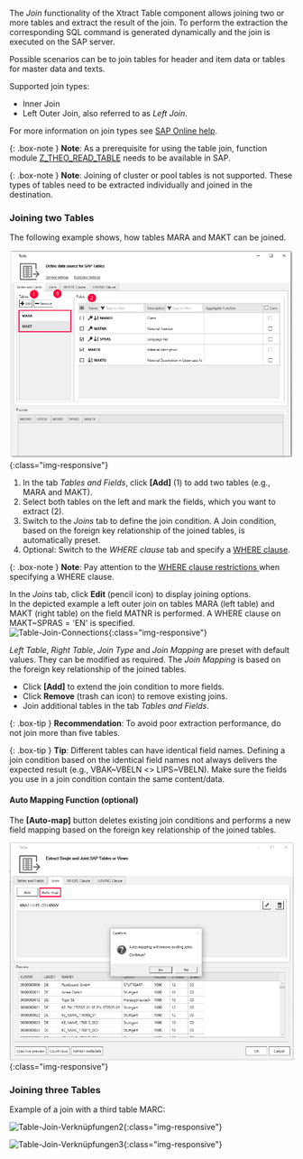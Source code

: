 The *Join* functionality of the Xtract Table component allows joining two or more tables and extract the result of the join. 
To perform the extraction the corresponding SQL command is generated dynamically and the join is executed on the SAP server. <br>

Possible scenarios can be to join tables for header and item data or tables for master data and texts. 

Supported join types:
- Inner Join
- Left Outer Join, also referred to as *Left Join*.

For more information on join types see [SAP Online help](https://help.sap.com/doc/saphelp_nwpi71/7.1/en-US/cf/21ec77446011d189700000e8322d00/content.htm?no_cache=true). <br>


{: .box-note }
**Note**: As a prerequisite for using the table join, function module [Z_THEO_READ_TABLE](../sap-customizing/custom-function-module-for-table-extraction) needs to be available in SAP. <br> 

{: .box-note }
**Note**: Joining of cluster or pool tables is not supported. These types of tables need to be extracted individually and joined in the destination.

### Joining two Tables
The following example shows, how tables MARA and MAKT can be joined.

![Table join steps](/img/content/join_steps_1.png){:class="img-responsive"}

1. In the tab *Tables and Fields*, click **[Add]** (1) to add two tables (e.g., MARA and MAKT).
2. Select both tables on the left and mark the fields, which you want to extract (2). 
3. Switch to the *Joins* tab to define the join condition. A Join condition, based on the foreign key relationship of the joined tables, is automatically preset.
4. Optional: Switch to the *WHERE clause* tab and specify a [WHERE clause](./where-clause).

{: .box-note }
**Note**: Pay attention to the [WHERE clause restrictions ](./where-clause#where-clause-restrictions) when specifying a WHERE clause.

In the *Joins* tab, click **Edit** (pencil icon) to display joining options. <br>
In the depicted example a left outer join on tables MARA (left table) and MAKT (right table) on the field MATNR is performed. A WHERE clause on MAKT~SPRAS = 'EN' is specified.<br>
![Table-Join-Connections](/img/content/join_verknüpfungen_01.png){:class="img-responsive"}

*Left Table*, *Right Table*, *Join Type* and *Join Mapping* are preset with default values. They can be modified as required. The *Join Mapping* is based on the foreign key relationship of the joined tables.<br>
- Click **[Add]** to extend the join condition to more fields. 
- Click **Remove** (trash can icon) to remove existing joins. 
- Join additional tables in the tab *Tables and Fields*. 

{: .box-tip }
**Recommendation**: To avoid poor extraction performance, do not join more than five tables.

{: .box-tip }
**Tip**: Different tables can have identical field names. Defining a join condition based on the identical field names not always delivers the expected result (e.g., VBAK~VBELN <> LIPS~VBELN).
Make sure the fields you use in a join condition contain the same content/data.

#### Auto Mapping Function (optional)

The **[Auto-map]** button deletes existing join conditions and performs a new field mapping based on the foreign key relationship of the joined tables. 

![Table-Join-Automapping](/img/content/join_automap.png){:class="img-responsive"}



### Joining three Tables
Example of a join with a third table MARC:

![Table-Join-Verknüpfungen2](/img/content/join_verknüpfungen_02.png){:class="img-responsive"}

![Table-Join-Verknüpfungen3](/img/content/join_verknüpfungen_03.png){:class="img-responsive"}

   

